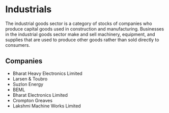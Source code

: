 # Industrials
The industrial goods sector is a category of stocks of companies who produce capital goods used in construction and manufacturing. Businesses in the industrial goods sector make and sell machinery, equipment, and supplies that are used to produce other goods rather than sold directly to consumers.

## Companies
- Bharat Heavy Electronics Limited
- Larsen & Toubro
- Suzlon Energy
- BEML
- Bharat Electronics Limited
- Crompton Greaves
- Lakshmi Machine Works Limited
